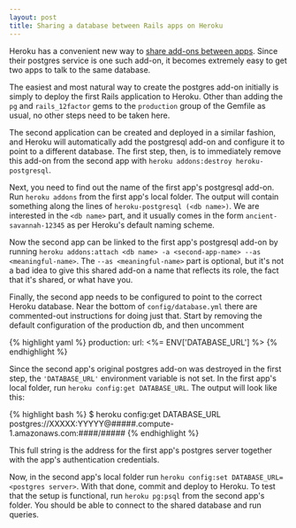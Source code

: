 ```yaml
---
layout: post
title: Sharing a database between Rails apps on Heroku
---
```


Heroku has a convenient new way to [share add-ons between apps](https://blog.heroku.com/archives/2015/1/23/expanding_the_power_of_add_ons).
Since their postgres service is one such add-on, it becomes extremely easy to
get two apps to talk to the same database.

<!--more-->

The easiest and most natural way to create the postgres add-on initially is
simply to deploy the first Rails application to Heroku. Other than adding the
`pg` and `rails_12factor` gems to the `production` group of the Gemfile as
usual, no other steps need to be taken here.

The second application can be created and deployed in a similar fashion, and
Heroku will automatically add the postgresql add-on and configure it to point
to a different database. The first step, then, is to immediately remove this
add-on from the second app with `heroku addons:destroy heroku-postgresql`.

Next, you need to find out the name of the first app's postgresql add-on. Run
`heroku addons` from the first app's local folder. The output will contain
something along the lines of `heroku-postgresql (<db name>)`. We are interested
in the `<db name>` part, and it usually comes in the form
`ancient-savannah-12345` as per Heroku's default naming scheme.

Now the second app can be linked to the first app's postgresql add-on by running
`heroku addons:attach <db name> -a <second-app-name> --as <meaningful-name>`.
The `--as <meaningful-name>` part is optional, but it's not a bad idea to give
this shared add-on a name that reflects its role, the fact that it's shared, or
what have you.

Finally, the second app needs to be configured to point to the correct Heroku
database. Near the bottom of `config/database.yml` there are commented-out
instructions for doing just that. Start by removing the default configuration of
the production db, and then uncomment

{% highlight yaml %}
  production:
    url: <%= ENV['DATABASE_URL'] %>
{% endhighlight %}

Since the second app's original postgres add-on was destroyed in the first step,
the `'DATABASE_URL'` environment variable is not set. In the first app's local
folder, run `heroku config:get DATABASE_URL`. The output will look like this:

{% highlight bash %}
$ heroku config:get DATABASE_URL
postgres://XXXXX:YYYYY@#####.compute-1.amazonaws.com:####/#####
{% endhighlight %}

This full string is the address for the first app's postgres server together
with the app's authentication credentials.

Now, in the second app's local folder run `heroku config:set
DATABASE_URL=<postgres server>`. With that done, commit and deploy to Heroku.
To test that the setup is functional, run `heroku pg:psql` from the second app's
folder. You should be able to connect to the shared database and run queries.
